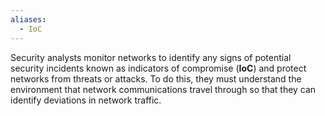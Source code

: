 ```yaml
---
aliases:
  - IoC
---
```

Security analysts monitor networks to identify any signs of potential security incidents known as indicators of compromise (**IoC**) and protect networks from threats or attacks. To do this, they must understand the environment that network communications travel through so that they can identify deviations in network traffic. 